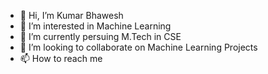 - 👋 Hi, I’m Kumar Bhawesh
- 👀 I’m interested in Machine Learning
- 🌱 I’m currently persuing M.Tech in CSE
- 💞️ I’m looking to collaborate on Machine Learning Projects
- 📫 How to reach me 

<!---
SANKVIOUR/SANKVIOUR is a ✨ special ✨ repository because its `README.md` (this file) appears on your GitHub profile.
You can click the Preview link to take a look at your changes.
--->
